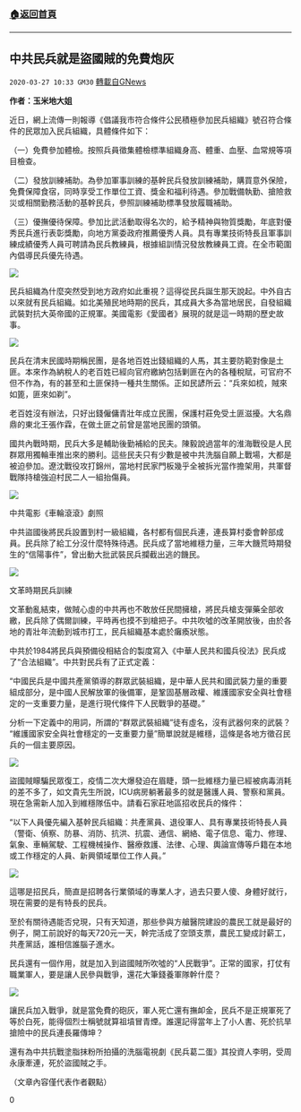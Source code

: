 ###  [:house:返回首頁](https://github.com/ourhimalayas/txt)
---

## 中共民兵就是盜國賊的免費炮灰
`2020-03-27 10:33 GM30` [轉載自GNews](https://gnews.org/zh-hant/154346/)

**作者：玉米地大姐**

近日，網上流傳一則報導《倡議我市符合條件公民積極參加民兵組織》號召符合條件的民眾加入民兵組織，具體條件如下：

（一）免費參加體檢。按照兵員徵集體檢標準組織身高、體重、血壓、血常規等項目檢查。

（二）發放訓練補助。為參加軍事訓練的基幹民兵發放訓練補助，購買意外保險，免費保障食宿，同時享受工作單位工資、獎金和福利待遇。參加戰備執勤、搶險救災或相關勤務活動的基幹民兵，參照訓練補助標準發放履職補助。

（三）優撫優待保障。參加比武活動取得名次的，給予精神與物質獎勵，年底對優秀民兵進行表彰獎勵，向地方黨委政府推薦優秀人員。具有專業技術特長且軍事訓練成績優秀人員可聘請為民兵教練員，根據組訓情況發放教練員工資。在全市範圍內倡導民兵優先待遇。

![](https://s3-ap-northeast-1.amazonaws.com/news.guo.offload.media/wp-content/uploads/2020/03/27070743/2-4-43.jpg)

民兵組織為什麼突然受到地方政府如此重視？這得從民兵誕生那天說起。中外自古以來就有民兵組織。如北美殖民地時期的民兵，其成員大多為當地居民，自發組織武裝對抗大英帝國的正規軍。美國電影《愛國者》展現的就是這一時期的歷史故事。

![](https://s3-ap-northeast-1.amazonaws.com/news.guo.offload.media/wp-content/uploads/2020/03/27070306/3-71.jpg)

民兵在清末民國時期稱民團，是各地百姓出錢組織的人馬，其主要防範對像是土匪。本來作為納稅人的老百姓已經向官府繳納包括剿匪在內的各種稅賦，可官府不但不作為，有的甚至和土匪保持一種共生關係。正如民諺所云：“兵來如梳，賊來如篦，匪來如剃”。

老百姓沒有辦法，只好出錢僱傭青壯年成立民團，保護村莊免受土匪滋擾。大名鼎鼎的東北王張作霖，在做土匪之前曾是當地民團的頭領。

國共內戰時期，民兵大多是輔助後勤補給的民夫。陳毅說過當年的淮海戰役是人民群眾用獨輪車推出來的勝利。這些民夫只有少數是被中共洗腦自願上戰場，大都是被迫參加。遼沈戰役攻打錦州，當地村民家門板幾乎全被拆光當作擔架用，共軍督戰隊持槍強迫村民二人一組抬傷員。

![](https://s3-ap-northeast-1.amazonaws.com/news.guo.offload.media/wp-content/uploads/2020/03/27070720/4-1-20.jpg)

中共電影《車輪滾滾》劇照

中共盜國後將民兵設置到村一級組織，各村都有個民兵連，連長算村委會幹部成員。民兵除了給工分沒什麼特殊待遇。民兵成了當地維穩力量，三年大饑荒時期發生的“信陽事件”，曾出動大批武裝民兵攔截出逃的饑民。

![](https://s3-ap-northeast-1.amazonaws.com/news.guo.offload.media/wp-content/uploads/2020/03/27070657/5-2-13.jpg)

文革時期民兵訓練

文革動亂結束，做賊心虛的中共再也不敢放任民間擁槍，將民兵槍支彈藥全部收繳，民兵除了偶爾訓練，平時再也摸不到槍把子。中共吹噓的改革開放後，由於各地的青壯年流動到城市打工，民兵組織基本處於癱瘓狀態。

中共於1984將民兵與預備役相結合的製度寫入《中華人民共和國兵役法》民兵成了“合法組織”。中共對民兵有了正式定義：

“中國民兵是中國共產黨領導的群眾武裝組織，是中華人民共和國武裝力量的重要組成部分，是中國人民解放軍的後備軍，是鞏固基層政權、維護國家安全與社會穩定的一支重要力量，是進行現代條件下人民戰爭的基礎。”

分析一下定義中的用詞，所謂的“群眾武裝組織”徒有虛名，沒有武器何來的武裝？ “維護國家安全與社會穩定的一支重要力量”簡單說就是維穩，這條是各地方徵召民兵的一個主要原因。

![](https://s3-ap-northeast-1.amazonaws.com/news.guo.offload.media/wp-content/uploads/2020/03/27070553/6-3-11.jpg)

盜國賊矇騙民眾復工，疫情二次大爆發迫在眉睫，頭一批維穩力量已經被病毒消耗的差不多了，如文貴先生所說，ICU病房躺著最多的就是醫護人員、警察和黨員。現在急需新人加入到維穩隊伍中。請看石家莊地區招收民兵的條件：

“以下人員優先編入基幹民兵組織：共產黨員、退役軍人、具有專業技術特長人員（警衛、偵察、防暴、消防、抗洪、抗震、通信、網絡、電子信息、電力、修理、氣象、車輛駕駛、工程機械操作、醫療救護、法律、心理、輿論宣傳等戶籍在本地或工作穩定的人員、新興領域單位工作人員。”

![](https://s3-ap-northeast-1.amazonaws.com/news.guo.offload.media/wp-content/uploads/2020/03/27070526/7-16.jpg)

這哪是招民兵，簡直是招聘各行業領域的專業人才，過去只要人傻、身體好就行，現在需要的是有特長的民兵。

至於有關待遇能否兌現，只有天知道，那些參與方艙醫院建設的農民工就是最好的例子，開工前說好的每天720元一天，幹完活成了空頭支票，農民工變成討薪工，共產黨話，誰相信誰腦子進水。

民兵還有一個作用，就是加入到盜國賊所吹噓的“人民戰爭”。正常的國家，打仗有職業軍人，要是讓人民參與戰爭，還花大筆錢養軍隊幹什麼？

![](https://s3-ap-northeast-1.amazonaws.com/news.guo.offload.media/wp-content/uploads/2020/03/27070629/8-2-5.jpg)

讓民兵加入戰爭，就是當免費的砲灰，軍人死亡還有撫卹金，民兵不是正規軍死了等於白死，能得個烈士稱號就算祖墳冒青煙。誰還記得當年上了小人書、死於抗旱搶險中的民兵連長羅傳坤？

還有為中共抗戰塗脂抹粉所拍攝的洗腦電視劇《民兵葛二蛋》其投資人李明，受周永康牽連，死於盜國賊之手。

（文章內容僅代表作者觀點）

0
